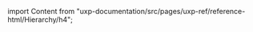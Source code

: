 
import Content from "uxp-documentation/src/pages/uxp-ref/reference-html/Hierarchy/h4";

<Content query="product=xd"/>
